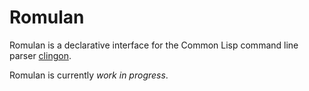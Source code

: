 Romulan
=======

Romulan is a declarative interface for the Common Lisp command line
parser [clingon](https://github.com/dnaeon/clingon).

Romulan is currently *work in progress*.


